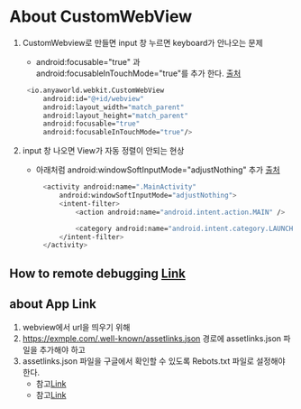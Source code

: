 # About CustomWebView

1. CustomWebview로 만들면 input 창 누르면 keyboard가 안나오는 문제

   * android:focusable="true" 과  android:focusableInTouchMode="true"를 추가 한다. [출처](https://stackoverflow.com/questions/34623043/android-keyboard-not-showing-when-clicking-on-input-in-webview)

   ```bash
    <io.anyaworld.webkit.CustomWebView
        android:id="@+id/webview"
        android:layout_width="match_parent"
        android:layout_height="match_parent"
        android:focusable="true"
        android:focusableInTouchMode="true"/>
   ```

2. input 창 나오면 View가 자동 정렬이 안되는 현상

   * 아래처럼 android:windowSoftInputMode="adjustNothing" 추가 [출처](https://scshim.tistory.com/124)

   ```bash
        <activity android:name=".MainActivity"
            android:windowSoftInputMode="adjustNothing">
            <intent-filter>
                <action android:name="android.intent.action.MAIN" />

                <category android:name="android.intent.category.LAUNCHER" />
            </intent-filter>
        </activity>
   ```

## How to remote debugging [Link](https://developer.chrome.com/docs/devtools/remote-debugging/)

## about App Link

1. webview에서 url을 띄우기 위해
1. <https://exmple.com/.well-known/assetlinks.json> 경로에 assetlinks.json 파일을 추가해야 하고
1. assetlinks.json 파일을 구글에서 확인할 수 있도록 Rebots.txt 파일로 설정해야 한다.
    * 참고[Link](https://developer.android.com/training/app-links/verify-site-associations#publish-json)
    * 참고[Link](https://developer.android.com/training/app-links/verify-site-associations?hl=ko)

